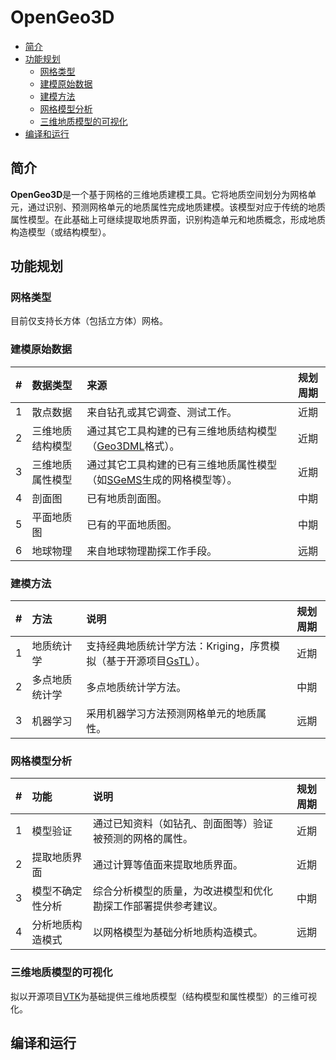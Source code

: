 # OpenGeo3D

* [简介](#简介)
* [功能规划](#功能规划)
	* [网格类型](#网格类型)
	* [建模原始数据](#建模原始数据)
	* [建模方法](#建模方法)
	* [网格模型分析](#网格模型分析)
	* [三维地质模型的可视化](#三维地质模型的可视化)
* [编译和运行](#编译和运行)


## 简介

**OpenGeo3D**是一个基于网格的三维地质建模工具。它将地质空间划分为网格单元，通过识别、预测网格单元的地质属性完成地质建模。该模型对应于传统的地质属性模型。在此基础上可继续提取地质界面，识别构造单元和地质概念，形成地质构造模型（或结构模型）。

## 功能规划

### 网格类型

目前仅支持长方体（包括立方体）网格。

### 建模原始数据

|#|数据类型|来源|规划周期|
|:---|:---|:---|:---:|
|1|散点数据|来自钻孔或其它调查、测试工作。|近期|
|2|三维地质结构模型|通过其它工具构建的已有三维地质结构模型（[Geo3DML](https://github.com/WuZixing/Geo3DML)格式）。|近期|
|3|三维地质属性模型|通过其它工具构建的已有三维地质属性模型（如[SGeMS](http://sgems.sourceforge.net/)生成的网格模型等）。|近期|
|4|剖面图|已有地质剖面图。|中期|
|5|平面地质图|已有的平面地质图。|中期|
|6|地球物理|来自地球物理勘探工作手段。|远期|

### 建模方法

|#|方法|说明|规划周期|
|:---|:---|:---|:---:|
|1|地质统计学|支持经典地质统计学方法：Kriging，序贯模拟（基于开源项目[GsTL](http://gstl.sourceforge.net/)）。|近期|
|2|多点地质统计学|多点地质统计学方法。|中期|
|3|机器学习|采用机器学习方法预测网格单元的地质属性。|远期|

### 网格模型分析

|#|功能|说明|规划周期|
|:---|:---|:---|:---:|
|1|模型验证|通过已知资料（如钻孔、剖面图等）验证被预测的网格的属性。|近期|
|2|提取地质界面|通过计算等值面来提取地质界面。|近期|
|3|模型不确定性分析|综合分析模型的质量，为改进模型和优化勘探工作部署提供参考建议。|中期|
|4|分析地质构造模式|以网格模型为基础分析地质构造模式。|远期|

### 三维地质模型的可视化

拟以开源项目[VTK](https://vtk.org/)为基础提供三维地质模型（结构模型和属性模型）的三维可视化。


## 编译和运行



